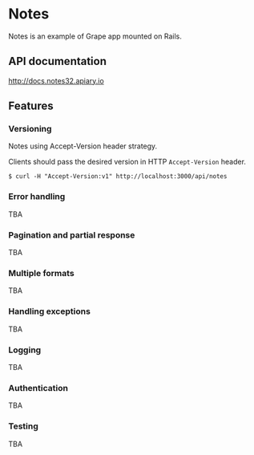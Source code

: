 # Notes

Notes is an example of Grape app mounted on Rails.

## API documentation

http://docs.notes32.apiary.io

## Features

### Versioning

Notes using Accept-Version header strategy.

Clients should pass the desired version in HTTP `Accept-Version` header.

    $ curl -H "Accept-Version:v1" http://localhost:3000/api/notes
    

### Error handling

TBA

### Pagination and partial response

TBA

### Multiple formats

TBA

### Handling exceptions

TBA

### Logging

TBA

### Authentication

TBA

### Testing

TBA
